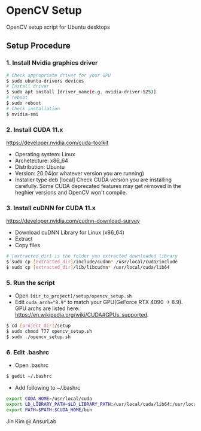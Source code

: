 # OpenCV Setup
 OpenCV setup script for Ubuntu desktops

## Setup Procedure

### 1. Install Nvidia graphics driver
```sh
# Check appropriate driver for your GPU
$ sudo ubuntu-drivers devices
# Install driver
$ sudo apt install [driver_name(e.g. nvidia-driver-525)]
# reboot
$ sudo reboot
# Check installation
$ nvidia-smi
```

### 2. Install CUDA 11.x
https://developer.nvidia.com/cuda-toolkit
- Operating system: Linux
- Archetecture: x86_64
- Distribution: Ubuntu
- Version: 20.04(or whatever version you are running)
- Installer type deb [local]
Check CUDA version you are installing carefully. Some CUDA deprecated features may get removed in the heghier versions and OpenCV won't compile.

### 3. Install cuDNN for CUDA 11.x
https://developer.nvidia.com/cudnn-download-survey
- Download cuDNN Library for Linux (x86_64)
- Extract
- Copy files
```sh
# [extracted_dir] is the folder you extracted downloaded library
$ sudo cp [extracted_dir]/include/cudnn* /usr/local/cuda/include
$ sudo cp [extracted_dir]/lib/libcudnn* /usr/local/cuda/lib64
```

### 5. Run the script
- Open `[dir_to_project]/setup/opencv_setup.sh`
- Edit `cuda_arch="8.9"` to match your GPU(GeForce RTX 4090 -> 8.9). GPU archs are listed here: https://en.wikipedia.org/wiki/CUDA#GPUs_supported.
```sh
$ cd [project_dir]/setup
$ sudo chmod 777 opencv_setup.sh
$ sudo ./opencv_setup.sh
```

### 6. Edit .bashrc
- Open .bashrc
```sh
$ gedit ~/.bashrc
```
- Add following to ~/.bashrc
```sh
export CUDA_HOME=/usr/local/cuda 
export LD_LIBRARY_PATH=$LD_LIBRARY_PATH:/usr/local/cuda/lib64:/usr/local/cuda/extras/CUPTI/lib64 
export PATH=$PATH:$CUDA_HOME/bin
```

 Jin Kim @ AnsurLab
